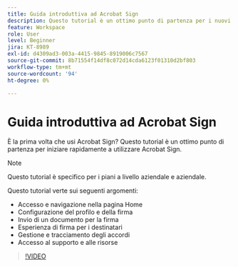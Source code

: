 ```yaml
---
title: Guida introduttiva ad Acrobat Sign
description: Questo tutorial è un ottimo punto di partenza per i nuovi utenti in Acrobat Sign
feature: Workspace
role: User
level: Beginner
jira: KT-8989
exl-id: d4309ad3-003a-4415-9845-8919006c7567
source-git-commit: 8b71554f14df8c072d14cda6123f01310d2bf803
workflow-type: tm+mt
source-wordcount: '94'
ht-degree: 0%

---
```


# Guida introduttiva ad Acrobat Sign

È la prima volta che usi Acrobat Sign? Questo tutorial è un ottimo punto di partenza per iniziare rapidamente a utilizzare Acrobat Sign.

>[!NOTE]
>
>Questo tutorial è specifico per i piani a livello aziendale e aziendale.

Questo tutorial verte sui seguenti argomenti:

* Accesso e navigazione nella pagina Home
* Configurazione del profilo e della firma
* Invio di un documento per la firma
* Esperienza di firma per i destinatari
* Gestione e tracciamento degli accordi
* Accesso al supporto e alle risorse

>[!VIDEO](https://video.tv.adobe.com/v/337151?quality=12&learn=on&hidetitle=true)
